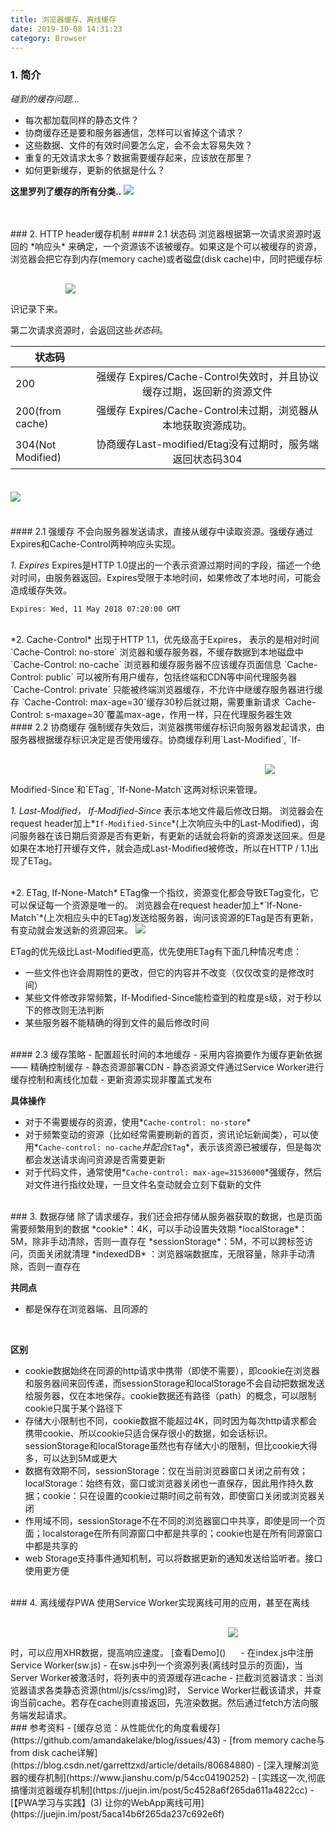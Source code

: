 ```yaml
---
title: 浏览器缓存、离线缓存
date: 2019-10-08 14:31:23
category: Browser
---
```

### 1. 简介
*碰到的缓存问题...*
- 每次都加载同样的静态文件？
- 协商缓存还是要和服务器通信，怎样可以省掉这个请求？
- 这些数据、文件的有效时间要怎么定，会不会太容易失效？
- 重复的无效请求太多？数据需要缓存起来，应该放在那里？
- 如何更新缓存，更新的依据是什么？

**这里罗列了缓存的所有分类..**
<img src="1.png">

<br/>



<br/>
### 2. HTTP header缓存机制
#### 2.1 状态码
浏览器根据第一次请求资源时返回的 *响应头* 来确定，一个资源该不该被缓存。如果这是个可以被缓存的资源，浏览器会把它存到内存(memory cache)或者磁盘(disk cache)中，同时把缓存标识记录下来。
<img src="6.png" style="max-width: 500px; margin: 30px auto;">

第二次请求资源时，会返回这些*状态码*。


状态码||
---|:--:
200  | 强缓存 Expires/Cache-Control失效时，并且协议缓存过期，返回新的资源文件
200(from cache) | 强缓存 Expires/Cache-Control未过期，浏览器从本地获取资源成功。<br/>
304(Not Modified) | 协商缓存Last-modified/Etag没有过期时，服务端返回状态码304

<img src="5.png" style="max-width: 300px; margin: 20px auto;">


<br/>
<br/>
#### 2.1 强缓存
不会向服务器发送请求，直接从缓存中读取资源。强缓存通过Expires和Cache-Control两种响应头实现。

*1. Expires*
Expires是HTTP 1.0提出的一个表示资源过期时间的字段，描述一个绝对时间，由服务器返回。Expires受限于本地时间，如果修改了本地时间，可能会造成缓存失效。
```
Expires: Wed, 11 May 2018 07:20:00 GMT
```

<br/>
*2. Cache-Control*
出现于HTTP 1.1，优先级高于Expires， 表示的是相对时间
`Cache-Control: no-store` 浏览器和缓存服务器，不缓存数据到本地磁盘中
`Cache-Control: no-cache` 浏览器和缓存服务器不应该缓存页面信息
`Cache-Control: public` 可以被所有用户缓存，包括终端和CDN等中间代理服务器
`Cache-Control: private` 只能被终端浏览器缓存，不允许中继缓存服务器进行缓存
`Cache-Control: max-age=30`缓存30秒后就过期，需要重新请求
`Cache-Control: s-maxage=30`覆盖max-age，作用一样，只在代理服务器生效



<br/>
#### 2.2 协商缓存
强制缓存失效后，浏览器携带缓存标识向服务器发起请求，由服务器根据缓存标识决定是否使用缓存。协商缓存利用`Last-Modified`, `If-Modified-Since`和`ETag`, `If-None-Match`这两对标识来管理。
<img src="7.png" style="max-width:600px;margin: 30px auto">


*1. Last-Modified， If-Modified-Since*
表示本地文件最后修改日期。
浏览器会在request header加上*`If-Modified-Since`*(上次响应头中的Last-Modified)，询问服务器在该日期后资源是否有更新，有更新的话就会将新的资源发送回来。但是如果在本地打开缓存文件，就会造成Last-Modified被修改，所以在HTTP / 1.1出现了ETag。


<br/>
*2. ETag, If-None-Match*
ETag像一个指纹，资源变化都会导致ETag变化，它可以保证每一个资源是唯一的。
浏览器会在request header加上*`If-None-Match`*(上次相应头中的ETag)发送给服务器，询问该资源的ETag是否有更新，有变动就会发送新的资源回来。

<img src="3.png">

ETag的优先级比Last-Modified更高，优先使用ETag有下面几种情况考虑：
- 一些文件也许会周期性的更改，但它的内容并不改变（仅仅改变的是修改时间）
- 某些文件修改非常频繁，If-Modified-Since能检查到的粒度是s级，对于秒以下的修改则无法判断
- 某些服务器不能精确的得到文件的最后修改时间





<br/>
#### 2.3 缓存策略
- 配置超长时间的本地缓存
- 采用内容摘要作为缓存更新依据  —— 精确控制缓存
- 静态资源部署CDN
- 静态资源文件通过Service Worker进行缓存控制和离线化加载
- 更新资源实现非覆盖式发布

**具体操作**
- 对于不需要缓存的资源，使用*`Cache-control: no-store`*
- 对于频繁变动的资源（比如经常需要刷新的首页，资讯论坛新闻类），可以使用*`Cache-control: no-cache`*并配合*`ETag`*，表示该资源已被缓存，但是每次都会发送请求询问资源是否需要更新
- 对于代码文件，通常使用*`Cache-control: max-age=31536000`*强缓存，然后对文件进行指纹处理，一旦文件名变动就会立刻下载新的文件


<br/>
### 3. 数据存储
除了请求缓存，我们还会把存储从服务器获取的数据，也是页面需要频繁用到的数据
*cookie*：4K，可以手动设置失效期
*localStorage*：5M，除非手动清除，否则一直存在
*sessionStorage*：5M，不可以跨标签访问，页面关闭就清理
*indexedDB* ：浏览器端数据库，无限容量，除非手动清除，否则一直存在

**共同点**
- 都是保存在浏览器端、且同源的
<br/>

**区别**
- cookie数据始终在同源的http请求中携带（即使不需要），即cookie在浏览器和服务器间来回传递，而sessionStorage和localStorage不会自动把数据发送给服务器，仅在本地保存。cookie数据还有路径（path）的概念，可以限制cookie只属于某个路径下
- 存储大小限制也不同，cookie数据不能超过4K，同时因为每次http请求都会携带cookie、所以cookie只适合保存很小的数据，如会话标识。sessionStorage和localStorage虽然也有存储大小的限制，但比cookie大得多，可以达到5M或更大
- 数据有效期不同，sessionStorage：仅在当前浏览器窗口关闭之前有效；localStorage：始终有效，窗口或浏览器关闭也一直保存，因此用作持久数据；cookie：只在设置的cookie过期时间之前有效，即使窗口关闭或浏览器关闭
- 作用域不同，sessionStorage不在不同的浏览器窗口中共享，即使是同一个页面；localstorage在所有同源窗口中都是共享的；cookie也是在所有同源窗口中都是共享的
- web Storage支持事件通知机制，可以将数据更新的通知发送给监听者。接口使用更方便


<br/>
### 4. 离线缓存PWA
使用Service Worker实现离线可用的应用，甚至在离线时，可以应用XHR数据，提高响应速度。
[查看Demo]()
<img src="8.png" style="max-width:500px; margin: 30px auto">
- 在index.js中注册Service Worker(sw.js)
- 在sw.js中列一个资源列表(离线时显示的页面)，当Server Worker被激活时，将列表中的资源缓存进cache
- 拦截浏览器请求：当浏览器请求各类静态资源(html/js/css/img)时， Service Worker拦截该请求，并查询当前cache。若存在cache则直接返回，先渲染数据。然后通过fetch方法向服务端发起请求。


<br/>
### 参考资料
- [缓存总览：从性能优化的角度看缓存](https://github.com/amandakelake/blog/issues/43)
- [from memory cache与from disk cache详解](https://blog.csdn.net/garrettzxd/article/details/80684880)
- [深入理解浏览器的缓存机制](https://www.jianshu.com/p/54cc04190252)
- [实践这一次,彻底搞懂浏览器缓存机制](https://juejin.im/post/5c4528a6f265da611a4822cc)
- [【PWA学习与实践】(3) 让你的WebApp离线可用](https://juejin.im/post/5aca14b6f265da237c692e6f)